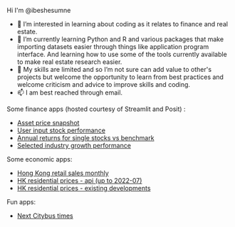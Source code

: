 Hi I'm @ibeshesumne
- 👀 I’m interested in learning about coding as it relates to finance and real estate. 
- 🌱 I’m currently learning Python and R and various packages that make importing datasets easier through things like application program interface. And learning how to use some of the tools currently available to make real estate research easier. 
- 💞️ My skills are limited and so I’m not sure can add value to other's projects but welcome the opportunity to learn from best practices and welcome criticism and advice to improve skills and coding.  
- 📫 I am best reached through email.

Some finance apps (hosted courtesy of Streamlit and Posit) :
- [Asset price snapshot](https://u34w42-ml-china.shinyapps.io/mktperform/)
- [User input stock performance](https://financetools-jzfnbvr6gbwjug8hnnyopj.streamlit.app/)
- [Annual returns for single stocks vs benchmark](https://financetools-twskpdqp6n3bzmzkmuc9qv.streamlit.app/)
- [Selected industry growth performance](https://financetools-jvnd4yfcvlvr9mmxsejpba.streamlit.app/)

Some economic apps:
- [Hong Kong retail sales monthly](https://financetools-izxcu7aecnpgbqhvdemvev.streamlit.app/)
- [HK residential prices - api (up to 2022-07)](https://financetools-nt3pxvcynltejwvajnswky.streamlit.app/)
- [HK residential prices - existing developments](https://ibeshesumne-financetoo-res-prices-hist5-xls-streamlit-v1-gis47w.streamlit.app/)

Fun apps:
- [Next Citybus times](https://financetools-enquehshc2dfmvmrm8nn5l.streamlit.app/)

<!---
ibeshesumne/ibeshesumne is a ✨ special ✨ repository because its `README.md` (this file) appears on your GitHub profile.
You can click the Preview link to take a look at your changes.
--->
